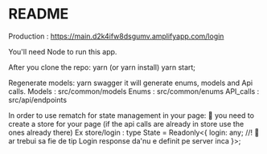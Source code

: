 # README #

Production : https://main.d2k4ifw8dsgumv.amplifyapp.com/login

You'll need Node to run this app.

After you clone the repo:
  yarn (or yarn install)
  yarn start;

Regenerate models: yarn swagger
 it will generate enums, models and Api calls.
 Models : src/common/models
 Enums : src/common/enums
 API_calls : src/api/endpoints
 
 In order to use rematch for state management in your page:
    🍎 you need to create a store for your page (if the api calls are already in store use the ones already there)
      Ex store/login : 
        type State = Readonly<{
         login: any; //! 🤖 ar trebui sa fie de tip Login response da'nu e definit pe server inca
        }>;
        
      
